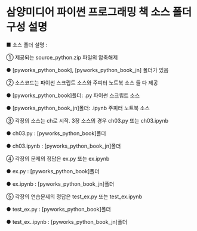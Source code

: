# 삼양미디어 파이썬 프로그래밍 책 소스 폴더 구성 설명


■ 소스 폴더 설명 :

① 제공되는 source_python.zip 파일의 압축해제

● [pyworks_python_book], [pyworks_python_book_jn] 폴더가 있음


② 소스코드는 파이썬 스크립트 소스와 주피터 노트북 소스 둘 다 제공

● [pyworks_python_book]폴더: .py 파이썬 스크립트 소스

● [pyworks_python_book_jn]폴더: .ipynb 주피터 노트북 소스


③ 각장의 소스는 ch로 시작. 3장 소스의 경우 ch03.py 또는 ch03.ipynb

● ch03.py : [pyworks_python_book]폴더

● ch03.ipynb : [pyworks_python_book_jn]폴더


④ 각장의 문제의 정답은 ex.py 또는 ex.ipynb

● ex.py : [pyworks_python_book]폴더

● ex.ipynb : [pyworks_python_book_jn]폴더


⑤ 각장의 연습문제의 정답은 test_ex.py 또는 test_ex.ipynb

● test_ex.py : [pyworks_python_book]폴더

● test_ex..ipynb : [pyworks_python_book_jn]폴더
